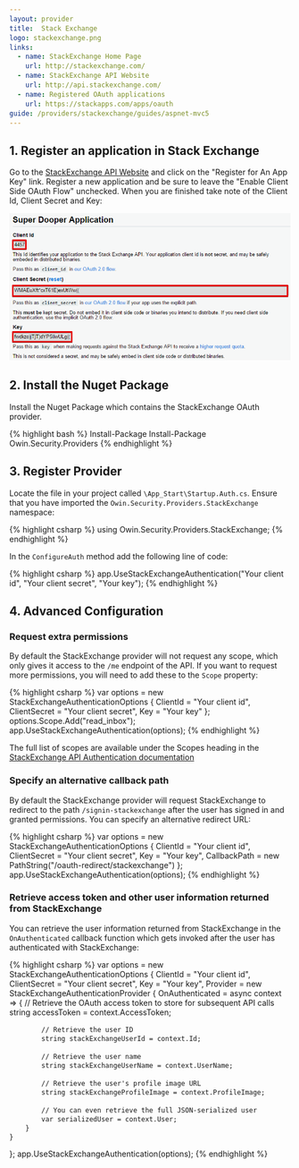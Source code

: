 ```yaml
---
layout: provider
title:  Stack Exchange
logo: stackexchange.png
links:
  - name: StackExchange Home Page
    url: http://stackexchange.com/
  - name: StackExchange API Website
    url: http://api.stackexchange.com/
  - name: Registered OAuth applications
    url: https://stackapps.com/apps/oauth
guide: /providers/stackexchange/guides/aspnet-mvc5
---
```


## 1. Register an application in Stack Exchange

Go to the [StackExchange API Website](http://api.stackexchange.com/) and click on the "Register for An App Key" link. Register a new application and be sure to leave the "Enable Client Side OAuth Flow" unchecked. When you are finished take note of the Client Id, Client Secret and Key:

![](/images/stackexchange-keys.png)

## 2. Install the Nuget Package

Install the Nuget Package which contains the StackExchange OAuth provider.

{% highlight bash %}
Install-Package Install-Package Owin.Security.Providers
{% endhighlight %}

## 3. Register Provider
 
Locate the file in your project called `\App_Start\Startup.Auth.cs`. Ensure that you have imported the `Owin.Security.Providers.StackExchange` namespace:

{% highlight csharp %}
using Owin.Security.Providers.StackExchange;
{% endhighlight %}

In the `ConfigureAuth` method add the following line of code:

{% highlight csharp %}
app.UseStackExchangeAuthentication("Your client id", "Your client secret", "Your key");
{% endhighlight %}

## 4. Advanced Configuration

### Request extra permissions

By default the StackExchange provider will not request any scope, which only gives it access to the `/me` endpoint of the API. If you want to request more permissions, you will need to add these to the `Scope` property:

{% highlight csharp %}
var options = new StackExchangeAuthenticationOptions
{
    ClientId = "Your client id",
    ClientSecret = "Your client secret",
    Key = "Your key"
};
options.Scope.Add("read_inbox");
app.UseStackExchangeAuthentication(options);
{% endhighlight %}

The full list of scopes are available under the Scopes heading in the [StackExchange API Authentication documentation](https://api.stackexchange.com/docs/authentication)

### Specify an alternative callback path

By default the StackExchange provider will request StackExchange to redirect to the path `/signin-stackexchange` after the user has signed in and granted permissions. You can specify an alternative redirect URL:

{% highlight csharp %}
var options = new StackExchangeAuthenticationOptions
{
    ClientId = "Your client id",
    ClientSecret = "Your client secret",
    Key = "Your key",
    CallbackPath = new PathString("/oauth-redirect/stackexchange")
};
app.UseStackExchangeAuthentication(options);
{% endhighlight %}

### Retrieve access token and other user information returned from StackExchange

You can retrieve the user information returned from StackExchange in the `OnAuthenticated` callback function which gets invoked after the user has authenticated with StackExchange:

{% highlight csharp %}
var options = new StackExchangeAuthenticationOptions
{
    ClientId = "Your client id",
    ClientSecret = "Your client secret",
    Key = "Your key",
    Provider = new StackExchangeAuthenticationProvider
    {
        OnAuthenticated = async context =>
        {
            // Retrieve the OAuth access token to store for subsequent API calls
            string accessToken = context.AccessToken;

            // Retrieve the user ID
            string stackExchangeUserId = context.Id;

            // Retrieve the user name
            string stackExchangeUserName = context.UserName;

            // Retrieve the user's profile image URL
            string stackExchangeProfileImage = context.ProfileImage;

            // You can even retrieve the full JSON-serialized user
            var serializedUser = context.User;
        }
    }
};
app.UseStackExchangeAuthentication(options);
{% endhighlight %}

